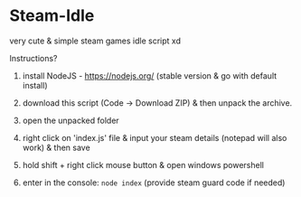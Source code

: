 # Steam-Idle
very cute & simple steam games idle script xd

Instructions?

1. install NodeJS - https://nodejs.org/ (stable version & go with default install)

2. download this script (Code -> Download ZIP) & then unpack the archive.

3. open the unpacked folder

4. right click on 'index.js' file & input your steam details (notepad will also work) & then save

5. hold shift + right click mouse button & open windows powershell

5. enter in the console: `node index` (provide steam guard code if needed)